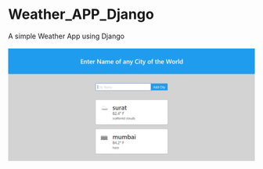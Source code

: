 # Weather_APP_Django
 A simple Weather App using Django  <br />  <br />
![Screenshort Of Weather APP](weather/screeshort.PNG)
